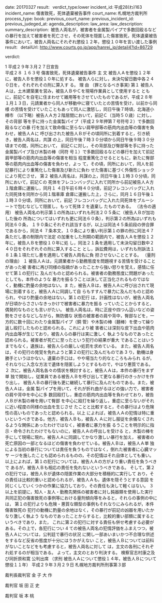 
date: 20170327
result:  
verdict_type:lower
incident_id: 平成28(わ)163
incident_name: 傷害致死，死体遺棄被告事件
court_name: 札幌地方裁判所
process_type:
book: 
previous_court_name:
previous_incident_id:
previous_judeged_at:
agenda_description: 
law_area: 
law_description: 
summary_description:  被告人両名が，被害者を金属製パイプで多数回殴るなどの暴行を加えて被害者を死亡させ，その死体を隠匿した傷害致死，死体遺棄被告事件において，被告人両名にそれぞれ懲役１２年，懲役１０年を言い渡した事例
result:  
detailUrl: http://www.courts.go.jp/app/hanrei_jp/detail4?id=86729

verdict:

 1 
平成２９年３月２７日宣告  
平成２８ １６３号 傷害致死，死体遺棄被告事件 
主 文 
被告人Ａを懲役１２年に，被告人Ｂを懲役１０年に処する。 
被告人らに対し，未決勾留日数中各２４０日を，それぞれその刑に算入す
る。 
理 由 
（罪となるべき事実) 
第１ 被告人Ａは，土木建築業を営み，被告人ＢやＣを現場作業員として使用すると
ともに，前記Ｃを自宅に住まわせて雑用等をさせていたものであるが，平成２８年
１月１３日，元請業者から同人が移動中に寝ていたとの苦情を受け，以前から同様
の苦情を受けていたこともあって同人に激怒し，同日午後７時頃，北海道小樽市
（以下略）被告人Ａ方２階居間において，前記Ｃ（当時５０歳）に対し，その背部
等を手に持った金属製パイプ（平成２９年押第７号符号２）で多数回殴るなどの暴
行を加えて致命傷に至らない肩甲部等の筋肉内出血等の傷害を負わせ，被告人Ａに
呼び出された被告人Ｂがその頃同所に到着すると，引き続き，被告人両名は，共謀
の上，同日午後７時３０分頃から同日午後９時３０分頃までの間，同所において，
前記Ｃに対し，その背部及び臀部等を手に持った金属製パイプ及び木製の棒（同符
号１）で多数回殴るなどの暴行を加えて前記肩甲部等の筋肉内出血等の傷害を相当
程度重篤化させるとともに，新たに臀部等の筋肉内出血等の傷害を負わせ，よっ
て，その頃，同所において，同人を前記暴行により重篤化した傷害及び新たに負わ
せた傷害に基づく外傷性ショックにより死亡させ， 
第２ 被告人両名は，共謀の上，同日午後１１時３０分頃，同所において，前記Ｃの
死体をフレコンバッグに入れて同所から前記被告人Ａ方１階倉庫に運搬し，同月１
４日午前６時４０分頃，前記フレコンバッグに入れた同死体を同所から同１階車庫
倉庫に運搬した上，さらに，同月１６日午後１１時３０分頃，同所において，前記
フレコンバッグに入れた同死体をブルーシートで包むなどして隠匿し，もって死体
 2 
を遺棄し 
たものである。 
（法令の適用） 
被告人両名の判示第１の所為はいずれも刑法２０５条に（被告人Ｂが加功した後の
所為についてはいずれも更に同法６０条），判示第２の所為はいずれも同法６０条，
１９０条にそれぞれ該当するが，以上は同法４５条前段の併合罪であるから，同法４
７条本文，１０条により重い判示第１の罪の刑に同法４７条ただし書の制限内で法定
の加重をした刑期の範囲内で，被告人Ａを懲役１２年に，被告人Ｂを懲役１０年に処
し，同法２１条を適用して未決勾留日数中２４０日をそれぞれその刑に算入すること
とし，訴訟費用は，いずれも刑訴法１８１条１項ただし書を適用して被告人両名に負
担させないこととする。 
（量刑の理由） 
１ 被告人Ａは，元請業者から勤務態度を問題視する苦情を受けることがあった被
害者に再び同様の指摘があったことから強い怒りを覚え，感情に任せて第１の犯行に
及んだものと認められる。被害者の勤務態度に問題があったとしても，本件のような
暴力を振るうことは決して正当化されるものではなく，動機に酌量の余地はない。ま
た，被告人Ｂは，被告人Ａに呼び出されて現場に到着すると，被告人Ａに同調して自
らもすすんで暴力に及んだものと認められ，やはり酌量の余地はない。第１の犯行
は，計画性はないが，被告人両名が日頃からささいなきっかけで被害者に暴力を振る
っていたことからすると，偶発的なものとも言いがたい。 
被告人両名は，時に正座や四つん這いなどの姿勢をさせるなどしながら，無防備な
状態の被害者の肩や背中，臀部などを，一方的に数十回にわたり金属製パイプ（銅
管）や木製の棒（麺棒）を使って繰り返し殴打したものと認められる。これにより被
害者には深刻な皮下出血や筋肉内出血等が生じており，被告人らの暴行は実に激しく
執ようなものであったと認められる。被害者が死亡に至ったという犯行の結果が重大
であることはいうまでもなく，遺族は，被告人らの厳しい処罰を求めている。 
また，被告人両名は，その犯行の発覚を免れようと第２の犯行に及んだものであ
 3 
り，動機は身勝手というほかない。遺棄の手口は，やや場当たり的なところもみられ
るが，それなりに入念な方法で遺体を隠匿しようとするもので，やはり悪質である。 
２ 次に，被告人両名各々の情状を検討すると，被告人Ａは，本件の暴行をまず単
独で開始し，従業員である被告人Ｂを呼び出して更なる暴行のきっかけを作り出し，
被告人Ｂの暴行後も更に継続して暴行に及んだものである。また，被告人Ａは，金属
製パイプを用いて，それが折れ曲がるほどの強い力で，被害者の肩や背中を中心に多
数回殴打し，重症の筋肉内出血等を負わせており，被告人Ｂが木製の棒を用いて臀部
を中心に殴打を繰り返し，重症に至らないがそれに近い程度の同様の出血を生じさせ
たことと比較すると，その暴行はより危険性の高いものであったと認められる。以上
によれば，被告人Ａの犯情は特に重いというべきである。他方，被告人Ｂも，被告人
Ａに対し服従を余儀なくされるような関係にあったわけではなく，被害者に暴力を振
るうことを明示的に指示・命令されたわけでもないのに，被告人Ａの呼出しを受ける
と，木製の棒を手にして現場に現れ，被告人Ａに同調してかなり激しい暴行を加え，
被害者の死亡原因の一部となるほどの傷害を負わせている。被告人Ｂは，被告人Ａ単
独による当初の暴行については責任を負うものではなく，倒れた被害者に心臓マッサ
ージを施したことも認められるものの，その犯情はそれ自体としても重い。 
以上によれば，第１の犯行については，被告人Ａの方がより重い責任を負うべきで
あるが，被告人Ｂも相応の責任を免れないというべきである。 
そして，第２の犯行では，被告人Ｂが遺体の隠匿作業の大部分を積極的に実行して
おり，その責任は比較的重いと認められるが，被告人Ａも，遺体を隠そうとする意図
を同じくしていくつかの作業に協力しており，その責任も決して軽くはない。 
３ 以上を前提に，知人・友人・勤務先関係の被害者に対し鈍器類を使用した実行
共同正犯の傷害致死の事例等における量刑傾向等をみると，それらの事例の中には，
第１の犯行よりも危険・悪質な類型の事例もそれなりにみられるが，本件傷害致死の
犯行の動機に酌量の余地はなく，その暴行が前記の凶器を用いたかなり激しく執よう
なものであったことからすると，比較的重い部類に属するというべきであり，また，
これに第２の犯行に対する責任も併せ考慮する必要がある。その上で，各犯行につい
 4 
ての被告人両名の犯情評価をふまえつつ，被告人Ａについては，公判廷で暴行の状況
に関し一部あいまいかつ不合理な供述をするなど反省の態度が十分にはうかがえない
こと，被告人Ｂについては前科がないことなどをも考慮すると，被告人両名に対して
は，主文の各刑にそれぞれ処するのが相当である。 
よって，主文のとおり判決する。 
検察官志村康之及び同折原和寛 公判出席 
（求刑 被告人Ａについて懲役１４年，被告人Ｂについて懲役１１年） 
平成２９年３月２９日 
札幌地方裁判所刑事第３部 
 
裁判長裁判官   金 子 大 作 
 
 
裁判官   坂 田 正 史 
 
 
裁判官   坂 本  桃 
 

                    